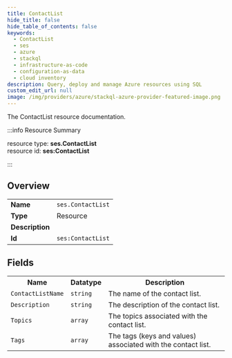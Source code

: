 ```yaml
---
title: ContactList
hide_title: false
hide_table_of_contents: false
keywords:
  - ContactList
  - ses
  - azure
  - stackql
  - infrastructure-as-code
  - configuration-as-data
  - cloud inventory
description: Query, deploy and manage Azure resources using SQL
custom_edit_url: null
image: /img/providers/azure/stackql-azure-provider-featured-image.png
---
```

The ContactList resource documentation.

:::info Resource Summary

<div class="row">
<div class="providerDocColumn">
<span>resource type:&nbsp;<b>ses.ContactList</b></span><br />
<span>resource id:&nbsp;<b>ses:ContactList</b></span><br />
</div>
</div>

:::

## Overview
<table><tbody>
<tr><td><b>Name</b></td><td><code>ses.ContactList</code></td></tr>
<tr><td><b>Type</b></td><td>Resource</td></tr>
<tr><td><b>Description</b></td><td></td></tr>
<tr><td><b>Id</b></td><td><code>ses:ContactList</code></td></tr>
</tbody></table>

## Fields
<table><tbody>
<tr><th>Name</th><th>Datatype</th><th>Description</th></tr>
<tr><td><code>ContactListName</code></td><td><code>string</code></td><td>The name of the contact list.</td></tr><tr><td><code>Description</code></td><td><code>string</code></td><td>The description of the contact list.</td></tr><tr><td><code>Topics</code></td><td><code>array</code></td><td>The topics associated with the contact list.</td></tr><tr><td><code>Tags</code></td><td><code>array</code></td><td>The tags (keys and values) associated with the contact list.</td></tr>
</tbody></table>